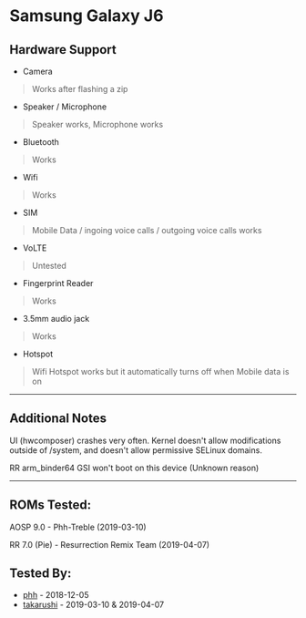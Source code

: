 # Samsung Galaxy J6
 ## Hardware Support
 * Camera 
> Works after flashing a zip

 * Speaker / Microphone
> Speaker works, Microphone works
 * Bluetooth
> Works
 * Wifi
> Works
 * SIM
> Mobile Data / ingoing voice calls / outgoing voice calls works
 * VoLTE
>Untested
 * Fingerprint Reader
> Works
 * 3.5mm audio jack
>Works
* Hotspot
>Wifi Hotspot works but it automatically turns off when Mobile data is on
***
## Additional Notes
UI (hwcomposer) crashes very often.
Kernel doesn't allow modifications outside of /system, and doesn't allow permissive SELinux domains.

RR arm_binder64 GSI won't boot on this device (Unknown reason)

 ***
## ROMs Tested:
AOSP 9.0 - Phh-Treble (2019-03-10)

RR 7.0 (Pie) - Resurrection Remix Team (2019-04-07)
 ## Tested By:
* [phh](https://github.com/phhusson) - 2018-12-05
* [takarushi](https://github.com/takarushi) - 2019-03-10 & 2019-04-07